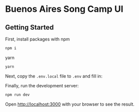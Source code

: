 # Buenos Aires Song Camp UI

## Getting Started

First, install packages with
npm

```bash
npm i
```

yarn

```bash
yarn
```

Next, copy the `.env.local` file to `.env` and fill in:

Finally, run the development server:

```bash
npm run dev
```

Open [http://localhost:3000](http://localhost:3000) with your browser to see the result.
